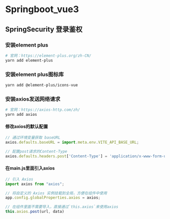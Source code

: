 # Springboot_vue3

## SpringSecurity 登录鉴权

### 安装element plus
```sh
# 官网：https://element-plus.org/zh-CN/
yarn add element-plus
```

### 安装element plus图标库
```sh
yarn add @element-plus/icons-vue
```

### 安装axios发送网络请求
```sh
# 官网：https://axios-http.com/zh/
yarn add axios 
```

#### 修改axios的默认配置
```js
// 通过环境变量获取 baseURL
axios.defaults.baseURL = import.meta.env.VITE_API_BASE_URL;

// 配置post请求的Content-Type
axios.defaults.headers.post['Content-Type'] = 'application/x-www-form-urlencoded';
```

#### 在main.js里面引入axios
```js
// 引入 Axios  
import axios from "axios";

// 将自定义的 Axios 实例挂载到全局，方便在组件中使用
app.config.globalProperties.axios = axios;

// 在组件里面不需要导入，直接通过`this.axios`来使用axios
this.axios.post(url, data)
```

